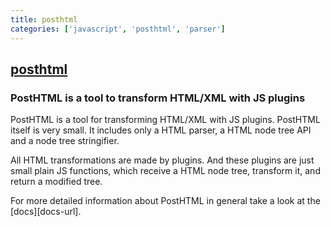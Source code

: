 ```yaml
---
title: posthtml
categories: ['javascript', 'posthtml', 'parser']
---
```

## [posthtml](https://github.com/posthtml/posthtml)

### PostHTML is a tool to transform HTML/XML with JS plugins


PostHTML is a tool for transforming HTML/XML with JS plugins. PostHTML itself is very small. It includes only a HTML parser, a HTML node tree API and a node tree stringifier.

All HTML transformations are made by plugins. And these plugins are just small plain JS functions, which receive a HTML node tree, transform it, and return a modified tree.

For more detailed information about PostHTML in general take a look at the [docs][docs-url].
